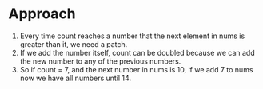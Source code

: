 # Approach
1. Every time count reaches a number that the next element in nums is greater than it, we need a patch.
2. If we add the number itself, count can be doubled because we can add the new number to any of the previous numbers.
3. So if count = 7, and the next number in nums is 10, if we add 7 to nums now we have all numbers until 14.